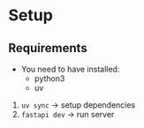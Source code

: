 # Setup

## Requirements

- You need to have installed:
  - python3
  - uv

1. `uv sync` -> setup dependencies
2. `fastapi dev` -> run server